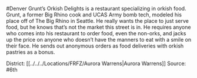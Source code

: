 #Denver 
Grunt’s Orkish Delights is a restaurant specializing in orkish food. Grunt, a former Big Rhino cook and UCAS Army bomb tech, modeled his place off of The Big Rhino in Seattle. He really wants the place to just serve food, but he knows that’s not the market this street is in. He requires anyone who comes into his restaurant to order food, even the non-orks, and jacks up the price on anyone who doesn’t have the manners to eat with a smile on their face. He sends out anonymous orders as food deliveries with orkish pastries as a bonus.


District: [[../../../Locations/FRFZ/Aurora Warrens|Aurora Warrens]]
Source: #6th